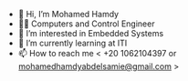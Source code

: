 - 👋 Hi, I’m Mohamed Hamdy
- 👨‍💻 Computers and Control Engineer
- 👀 I’m interested in Embedded Systems
- 🌱 I’m currently learning at ITI
- 📫 How to reach me < +20 1062104397 or mohamedhamdyabdelsamie@gmail.com >

<!---
1MohamedHamdy/1MohamedHamdy is a ✨ special ✨ repository because its `README.md` (this file) appears on your GitHub profile.
You can click the Preview link to take a look at your changes.
--->
